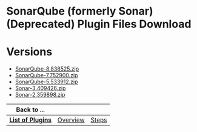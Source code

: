 
SonarQube (formerly Sonar) (Deprecated) Plugin Files Download
=============================================================

# Versions

- [SonarQube-8.838525.zip](https://raw.githubusercontent.com/UrbanCode/IBM-UCB-PLUGINS/main/files/Sonar/SonarQube-8.838525.zip)
- [SonarQube-7.752900.zip](https://raw.githubusercontent.com/UrbanCode/IBM-UCB-PLUGINS/main/files/Sonar/SonarQube-7.752900.zip)
- [SonarQube-5.533912.zip](https://raw.githubusercontent.com/UrbanCode/IBM-UCB-PLUGINS/main/files/Sonar/SonarQube-5.533912.zip)
- [Sonar-3.409426.zip](https://raw.githubusercontent.com/UrbanCode/IBM-UCB-PLUGINS/main/files/Sonar/Sonar-3.409426.zip)
- [Sonar-2.359898.zip](https://raw.githubusercontent.com/UrbanCode/IBM-UCB-PLUGINS/main/files/Sonar/Sonar-2.359898.zip)

|Back to ...|||
| :---: | :---: | :---: |
|[**List of Plugins**](../../index.md)|[Overview](./overview.md)|[Steps](./steps.md)|
